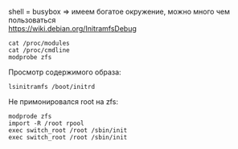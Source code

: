 shell = busybox => имеем богатое окружение, можно много чем пользоваться  
https://wiki.debian.org/InitramfsDebug  
```
cat /proc/modules
cat /proc/cmdline
modprobe zfs
```

Просмотр содержимого образа:  
```
lsinitramfs /boot/initrd
```


Не примонировался root на zfs:  
```
modprode zfs
import -R /root rpool
exec switch_root /root /sbin/init
exec switch_root /root /sbin/init
```

